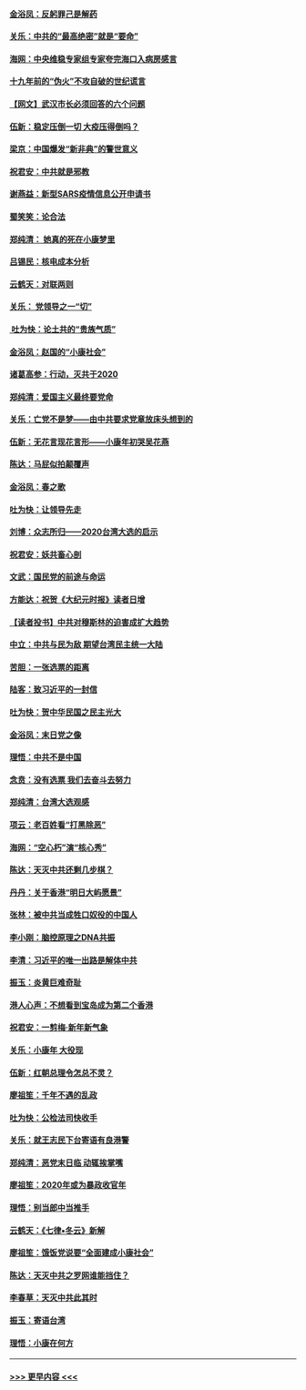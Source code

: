 #### [金浴凤：反躬罪己是解药](../pages/nsc993/n11820280.md?t=01252133) 
#### [关乐：中共的“最高绝密”就是“要命”](../pages/nsc993/n11816946.md?t=01252133) 
#### [海网：中央维稳专家组专家夸完海口入病房感言](../pages/nsc993/n11815138.md?t=01252133) 
#### [十九年前的“伪火”不攻自破的世纪谎言](../pages/nsc993/n11813238.md?t=01252133) 
#### [【网文】武汉市长必须回答的六个问题](../pages/nsc993/n11813848.md?t=01252133) 
#### [伍新：稳定压倒一切 大疫压得倒吗？](../pages/nsc993/n11812634.md?t=01252133) 
#### [梁京：中国爆发“新非典”的警世意义](../pages/nsc993/n11812554.md?t=01252133) 
#### [祝君安：中共就是邪教](../pages/nsc993/n11812431.md?t=01252133) 
#### [谢燕益：新型SARS疫情信息公开申请书](../pages/nsc993/n11808840.md?t=01252133) 
#### [蜀笑笑：论合法](../pages/nsc993/n11808064.md?t=01252133) 
#### [郑纯清： 她真的死在小康梦里](../pages/nsc993/n11806623.md?t=01252133) 
#### [吕锡民：核电成本分析](../pages/nsc993/n11806284.md?t=01252133) 
#### [云鹤天：对联两则](../pages/nsc993/n11805957.md?t=01252133) 
#### [关乐： 党领导之一“切”](../pages/nsc993/n11804505.md?t=01252133) 
#### [ 吐为快：论土共的“贵族气质”](../pages/nsc993/n11804490.md?t=01252133) 
#### [金浴凤：赵国的“小康社会”](../pages/nsc993/n11804452.md?t=01252133) 
#### [诸葛高参：行动，灭共于2020](../pages/nsc993/n11804120.md?t=01252133) 
#### [郑纯清：爱国主义最终要党命](../pages/nsc993/n11802197.md?t=01252133) 
#### [关乐：亡党不是梦——由中共要求党章放床头想到的](../pages/nsc993/n11802156.md?t=01252133) 
#### [伍新：无花言现花言形——小康年初哭吴花燕](../pages/nsc993/n11800044.md?t=01252133) 
#### [陈达：马屁似拍颠覆声](../pages/nsc993/n11800010.md?t=01252133) 
#### [金浴凤：春之歌](../pages/nsc993/n11797687.md?t=01252133) 
#### [吐为快：让领导先走](../pages/nsc993/n11797512.md?t=01252133) 
#### [刘博：众志所归——2020台湾大选的启示](../pages/nsc993/n11796878.md?t=01252133) 
#### [祝君安：妖共畜心剖](../pages/nsc993/n11794273.md?t=01252133) 
#### [文武：国民党的前途与命运](../pages/nsc993/n11794198.md?t=01252133) 
#### [方能达：祝贺《大纪元时报》读者日增](../pages/nsc993/n11793807.md?t=01252133) 
#### [【读者投书】中共对穆斯林的迫害成扩大趋势](../pages/nsc993/n11791371.md?t=01252133) 
#### [中立：中共与民为敌 期望台湾民主统一大陆](../pages/nsc993/n11790392.md?t=01252133) 
#### [苦胆：一张选票的距离](../pages/nsc993/n11788914.md?t=01252133) 
#### [陆客：致习近平的一封信](../pages/nsc993/n11788867.md?t=01252133) 
#### [吐为快：贺中华民国之民主光大](../pages/nsc993/n11788618.md?t=01252133) 
#### [金浴凤：末日党之像](../pages/nsc993/n11787475.md?t=01252133) 
#### [理悟：中共不是中国](../pages/nsc993/n11787463.md?t=01252133) 
#### [念贲：没有选票  我们去奋斗去努力](../pages/nsc993/n11787398.md?t=01252133) 
#### [郑纯清：台湾大选观感](../pages/nsc993/n11786210.md?t=01252133) 
#### [项云：老百姓看“打黑除恶”](../pages/nsc993/n11785398.md?t=01252133) 
#### [海网：“空心朽”演“核心秀”](../pages/nsc993/n11783874.md?t=01252133) 
#### [陈达：天灭中共还剩几步棋？](../pages/nsc993/n11783719.md?t=01252133) 
#### [丹丹：关于香港“明日大屿愿景”](../pages/nsc993/n11783273.md?t=01252133) 
#### [张林：被中共当成牲口奴役的中国人](../pages/nsc993/n11782397.md?t=01252133) 
#### [李小刚：脑控原理之DNA共振](../pages/nsc993/n11780962.md?t=01252133) 
#### [李清：习近平的唯一出路是解体中共](../pages/nsc993/n11780866.md?t=01252133) 
#### [振玉：炎黄巨难奇耻](../pages/nsc993/n11779632.md?t=01252133) 
#### [港人心声：不想看到宝岛成为第二个香港](../pages/nsc993/n11778817.md?t=01252133) 
#### [祝君安：一剪梅‧新年新气象](../pages/nsc993/n11776340.md?t=01252133) 
#### [关乐：小康年 大役现](../pages/nsc993/n11774213.md?t=01252133) 
#### [伍新：红朝总理令怎总不灵？](../pages/nsc993/n11770813.md?t=01252133) 
#### [廖祖笙：千年不遇的乱政](../pages/nsc993/n11770373.md?t=01252133) 
#### [吐为快：公检法司快收手](../pages/nsc993/n11770359.md?t=01252133) 
#### [关乐：就王志民下台寄语有良港警](../pages/nsc993/n11769903.md?t=01252133) 
#### [郑纯清：恶党末日临 动辄挨掌嘴](../pages/nsc993/n11769356.md?t=01252133) 
#### [廖祖笙：2020年或为暴政收官年](../pages/nsc993/n11768216.md?t=01252133) 
#### [理悟：别当郎中当推手](../pages/nsc993/n11768243.md?t=01252133) 
#### [云鹤天：《七律▪冬云》新解](../pages/nsc993/n11768204.md?t=01252133) 
#### [廖祖笙：饿饭党说要“全面建成小康社会”](../pages/nsc993/n11767482.md?t=01252133) 
#### [陈达：天灭中共之罗网谁能挡住？](../pages/nsc993/n11767465.md?t=01252133) 
#### [李春草：天灭中共此其时](../pages/nsc993/n11767452.md?t=01252133) 
#### [振玉：寄语台湾](../pages/nsc993/n11767432.md?t=01252133) 
#### [理悟：小康在何方](../pages/nsc993/n11767394.md?t=01252133) 

----
#### [ >>> 更早内容 <<< ](../indexes/nsc993-earlier.md)
